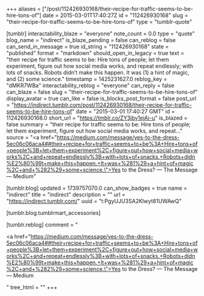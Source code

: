 +++
aliases = ["/post/112426930168/their-recipe-for-traffic-seems-to-be-hire-tons-of"]
date = 2015-03-01T17:40:27Z
id = "112426930168"
slug = "their-recipe-for-traffic-seems-to-be-hire-tons-of"
type = "tumblr-quote"

[tumblr]
interactability_blaze = "everyone"
note_count = 0.0
type = "quote"
blog_name = "indirect"
is_blaze_pending = false
can_reblog = false
can_send_in_message = true
id_string = "112426930168"
state = "published"
format = "markdown"
should_open_in_legacy = true
text = "their recipe for traffic seems to be: Hire tons of people; let them experiment, figure out how social media works, and repeat endlessly; with lots of snacks. Robots didn’t make this happen. It was (1) a hint of magic, and (2) some science."
timestamp = 1425231627.0
reblog_key = "dMKR7WBa"
interactability_reblog = "everyone"
can_reply = false
can_blaze = false
slug = "their-recipe-for-traffic-seems-to-be-hire-tons-of"
display_avatar = true
can_like = false
is_blocks_post_format = false
post_url = "https://indirect.tumblr.com/post/112426930168/their-recipe-for-traffic-seems-to-be-hire-tons-of"
date = "2015-03-01 17:40:27 GMT"
id = 112426930168.0
short_url = "https://tmblr.co/ZY3jby1ejAi-u"
is_blazed = false
summary = "their recipe for traffic seems to be: Hire tons of people; let them experiment, figure out how social media works, and repeat..."
source = "<a href=\"https://medium.com/message/yes-to-the-dress-5ec06c06aca4##their+recipe+for+traffic+seems+to+be%3A+Hire+tons+of+people%3B+let+them+experiment%2C+figure+out+how+social+media+works%2C+and+repeat+endlessly%3B+with+lots+of+snacks.+Robots+didn%E2%80%99t+make+this+happen.+It+was+%281%29+a+hint+of+magic%2C+and+%282%29+some+science.\">Yes to the Dress? — The Message — Medium</a>"

[tumblr.blog]
updated = 1739757070.0
can_show_badges = true
name = "indirect"
title = "indirect"
description = ""
url = "https://indirect.tumblr.com/"
uuid = "t:PgyUJU3SA2Klwyt81UWAwQ"

[tumblr.blog.tumblrmart_accessories]

[tumblr.reblog]
comment = "<p><a href=\"https://medium.com/message/yes-to-the-dress-5ec06c06aca4##their+recipe+for+traffic+seems+to+be%3A+Hire+tons+of+people%3B+let+them+experiment%2C+figure+out+how+social+media+works%2C+and+repeat+endlessly%3B+with+lots+of+snacks.+Robots+didn%E2%80%99t+make+this+happen.+It+was+%281%29+a+hint+of+magic%2C+and+%282%29+some+science.\">Yes to the Dress? — The Message — Medium</a></p>"
tree_html = ""
+++
